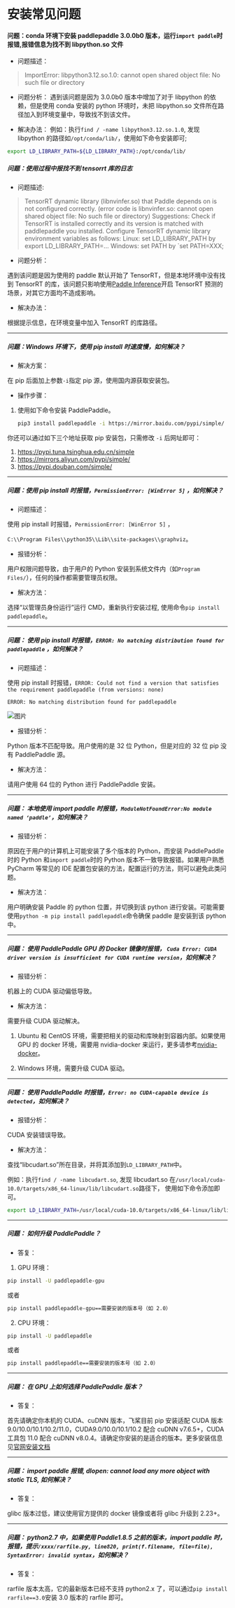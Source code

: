 # 安装常见问题

#### 问题：conda 环境下安装 paddlepaddle 3.0.0b0 版本，运行`import paddle`时报错,报错信息为找不到 libpython.so 文件

+ 问题描述：
> ImportError: libpython3.12.so.1.0: cannot open shared object file: No such file or directory
+ 问题分析：
遇到该问题是因为 3.0.0b0 版本中增加了对于 libpython 的依赖，但是使用 conda 安装的 python 环境时，未把 libpython.so 文件所在路径加入到环境变量中，导致找不到该文件。

+ 解决办法：
例如：执行`find / -name libpython3.12.so.1.0`, 发现 libpython 的路径如`/opt/conda/lib/`，使用如下命令安装即可;

```bash
export LD_LIBRARY_PATH=${LD_LIBRARY_PATH}:/opt/conda/lib/
```

##### 问题：使用过程中报找不到 tensorrt 库的日志

+ 问题描述:

> TensorRT dynamic library (libnvinfer.so) that Paddle depends on is not configured correctly. (error code is libnvinfer.so: cannot open shared object file: No such file or directory)
> Suggestions:
> Check if TensorRT is installed correctly and its version is matched with paddlepaddle you installed.
> Configure TensorRT dynamic library environment variables as follows:
> Linux: set LD_LIBRARY_PATH by export LD_LIBRARY_PATH=...
> Windows: set PATH by `set PATH=XXX;
+ 问题分析：

遇到该问题是因为使用的 paddle 默认开始了 TensorRT，但是本地环境中没有找到 TensorRT 的库，该问题只影响使用[Paddle Inference](https://paddleinference.paddlepaddle.org.cn/master/product_introduction/inference_intro.html)开启 TensorRT 预测的场景，对其它方面均不造成影响。

+ 解决办法：

根据提示信息，在环境变量中加入 TensorRT 的库路径。

-----

##### 问题：Windows 环境下，使用 pip install 时速度慢，如何解决？

+ 解决方案：

在 pip 后面加上参数`-i`指定 pip 源，使用国内源获取安装包。

+ 操作步骤：

1. 使用如下命令安装 PaddlePaddle。

   ```bash
   pip3 install paddlepaddle -i https://mirror.baidu.com/pypi/simple/
   ```

你还可以通过如下三个地址获取 pip 安装包，只需修改 `-i` 后网址即可：

1. https://pypi.tuna.tsinghua.edu.cn/simple
2. https://mirrors.aliyun.com/pypi/simple/
3. https://pypi.douban.com/simple/

------

##### 问题：使用 pip install 时报错，`PermissionError: [WinError 5]` ，如何解决？

+ 问题描述：

使用 pip install 时报错，`PermissionError: [WinError 5]` ，

`C:\\Program Files\\python35\\Lib\\site-packages\\graphviz`。

+ 报错分析：

用户权限问题导致，由于用户的 Python 安装到系统文件内（如`Program Files/`），任何的操作都需要管理员权限。

+ 解决方法：

选择“以管理员身份运行”运行 CMD，重新执行安装过程, 使用命令`pip install paddlepaddle`。

------

##### 问题： 使用 pip install 时报错，`ERROR: No matching distribution found for paddlepaddle` ，如何解决？

+ 问题描述：

使用 pip install 时报错，`ERROR: Could not find a version that satisfies the requirement paddlepaddle (from versions: none)`

`ERROR: No matching distribution found for paddlepaddle`

<img src="https://agroup-bos-bj.cdn.bcebos.com/bj-febb18fb78004dc17f18d60a009dc6a8bd907251" alt="图片" />

+ 报错分析：

Python 版本不匹配导致。用户使用的是 32 位 Python，但是对应的 32 位 pip 没有 PaddlePaddle 源。

+ 解决方法：

请用户使用 64 位的 Python 进行 PaddlePaddle 安装。

------

##### 问题： 本地使用 import paddle 时报错，`ModuleNotFoundError:No module named ‘paddle’`，如何解决？

+ 报错分析：

原因在于用户的计算机上可能安装了多个版本的 Python，而安装 PaddlePaddle 时的 Python 和`import paddle`时的 Python 版本不一致导致报错。如果用户熟悉 PyCharm 等常见的 IDE 配置包安装的方法，配置运行的方法，则可以避免此类问题。

+ 解决方法：

用户明确安装 Paddle 的 python 位置，并切换到该 python 进行安装。可能需要使用`python -m pip install paddlepaddle`命令确保 paddle 是安装到该 python 中。

------

##### 问题： 使用 PaddlePaddle GPU 的 Docker 镜像时报错， `Cuda Error: CUDA driver version is insufficient for CUDA runtime version`，如何解决？

+ 报错分析：

机器上的 CUDA 驱动偏低导致。

+ 解决方法：

需要升级 CUDA 驱动解决。

1. Ubuntu 和 CentOS 环境，需要把相关的驱动和库映射到容器内部。如果使用 GPU 的 docker 环境，需要用 nvidia-docker 来运行，更多请参考[nvidia-docker](https://github.com/NVIDIA/nvidia-docker)。

2. Windows 环境，需要升级 CUDA 驱动。

------

##### 问题： 使用 PaddlePaddle 时报错，`Error: no CUDA-capable device is detected`，如何解决？

+ 报错分析：

CUDA 安装错误导致。

+ 解决方法：

查找“libcudart.so”所在目录，并将其添加到`LD_LIBRARY_PATH`中。

例如：执行`find / -name libcudart.so`, 发现 libcudart.so 在`/usr/local/cuda-10.0/targets/x86_64-linux/lib/libcudart.so`路径下， 使用如下命令添加即可。

```bash
export LD_LIBRARY_PATH=/usr/local/cuda-10.0/targets/x86_64-linux/lib/libcudart.so:${LD_LIBRARY_PATH}
```

------

##### 问题： 如何升级 PaddlePaddle？

+ 答复：

1. GPU 环境：

  ```bash
  pip install -U paddlepaddle-gpu
  ```

或者

  ```bash
  pip install paddlepaddle-gpu==需要安装的版本号（如 2.0）
  ```

2. CPU 环境：

  ```bash
  pip install -U paddlepaddle
  ```
或者

  ```bash
  pip install paddlepaddle==需要安装的版本号（如 2.0）
  ```

------

##### 问题： 在 GPU 上如何选择 PaddlePaddle 版本？

+ 答复：

首先请确定你本机的 CUDA、cuDNN 版本，飞桨目前 pip 安装适配 CUDA 版本 9.0/10.0/10.1/10.2/11.0，CUDA9.0/10.0/10.1/10.2 配合 cuDNN v7.6.5+，CUDA 工具包 11.0 配合 cuDNN v8.0.4。请确定你安装的是适合的版本。更多安装信息见[官网安装文档](https://www.paddlepaddle.org.cn/install/quick?docurl=/documentation/docs/zh/2.0/install/pip/windows-pip.html)

------

##### 问题： import paddle 报错, dlopen: cannot load any more object with static TLS, 如何解决？

+ 答复：

glibc 版本过低，建议使用官方提供的 docker 镜像或者将 glibc 升级到 2.23+。

------

##### 问题： python2.7 中，如果使用 Paddle1.8.5 之前的版本，import paddle 时，报错，提示`/xxxx/rarfile.py, line820, print(f.filename, file=file), SyntaxError: invalid syntax`，如何解决？

+ 答复：

rarfile 版本太高，它的最新版本已经不支持 python2.x 了，可以通过`pip install rarfile==3.0`安装 3.0 版本的 rarfile 即可。
